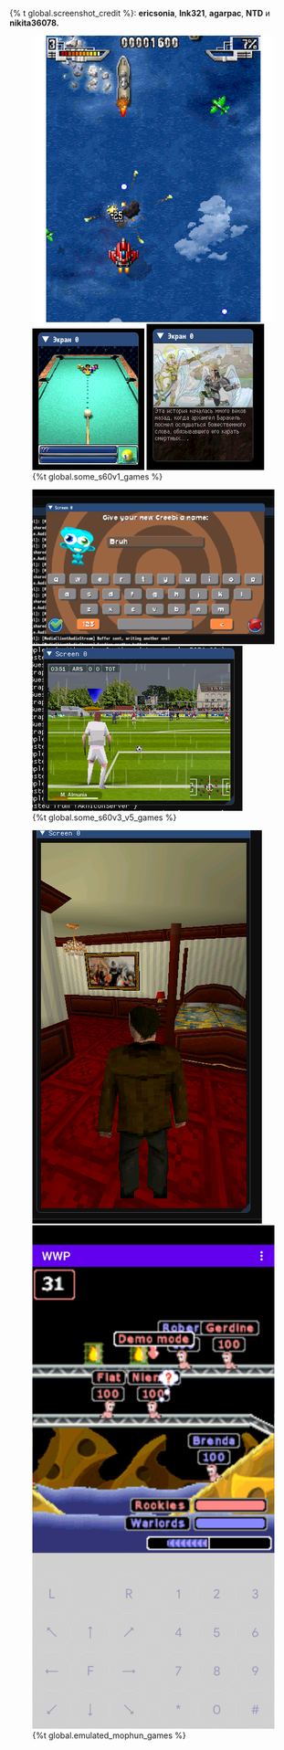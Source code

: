 {% t global.screenshot_credit %}: **ericsonia**, **Ink321**, **agarpac**, **NTD** и **nikita36078.**

<figure class="third">
	<img src="/assets/shots/showreel.gif">
	<img src="/assets/shots/bia.png">
	<img src="/assets/shots/3ta.png">
	<figcaption>{%t global.some_s60v1_games %}</figcaption>
</figure>

<figure class="half">
	<img src="/assets/shots/creebies.png">
	<img src="/assets/shots/fifa.png">
	<figcaption>{%t global.some_s60v3_v5_games %}</figcaption>
</figure>

<figure class="half">
	<img src="/assets/shots/mophun.png">
	<img src="/assets/shots/mophun2.jpg">
	<figcaption>{%t global.emulated_mophun_games %}</figcaption>
</figure>
